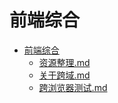 # 前端综合

- [前端综合](./README.md)  
    - [资源整理.md](./000-%E8%B5%84%E6%BA%90%E6%95%B4%E7%90%86.md)  
    - [关于跨域.md](./%E5%85%B3%E4%BA%8E%E8%B7%A8%E5%9F%9F.md)  
    - [跨浏览器测试.md](./%E8%B7%A8%E6%B5%8F%E8%A7%88%E5%99%A8%E6%B5%8B%E8%AF%95.md)  